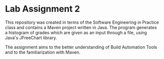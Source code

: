 # Lab Assignment 2
This repository was created in terms of the Software Engineering in Practice class and contains a Maven project written in Java. 
The program generates a histogram of grades which are given as an input through a file, using Java's JFreeChart library.

The assignment aims to the better understanding of Build Automation Tools and to the familiarization with Maven.
